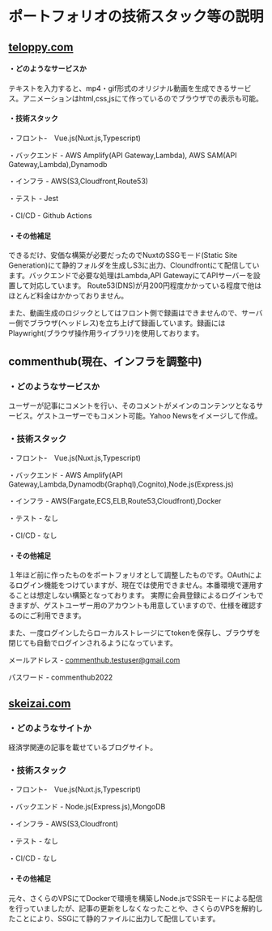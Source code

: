 # ポートフォリオの技術スタック等の説明

## [teloppy.com](https://teloppy.com)

#### ・どのようなサービスか

テキストを入力すると、mp4・gif形式のオリジナル動画を生成できるサービス。アニメーションはhtml,css,jsにて作っているのでブラウザでの表示も可能。

#### ・技術スタック

・フロント-　Vue.js(Nuxt.js,Typescript)

・バックエンド - AWS Amplify(API Gateway,Lambda), AWS SAM(API Gateway,Lambda),Dynamodb

・インフラ - AWS(S3,Cloudfront,Route53)

・テスト - Jest

・CI/CD - Github Actions

#### ・その他補足

できるだけ、安価な構築が必要だったのでNuxtのSSGモード(Static Site Generation)にて静的フォルダを生成しS3に出力、Cloundfrontにて配信しています。バックエンドで必要な処理はLambda,API GatewayにてAPIサーバーを設置して対応しています。
Route53(DNS)が月200円程度かかっている程度で他はほとんど料金はかかっておりません。

また、動画生成のロジックとしてはフロント側で録画はできませんので、サーバー側でブラウザ(ヘッドレス)を立ち上げて録画しています。録画にはPlaywright(ブラウザ操作用ライブラリ)を使用しております。


## commenthub(現在、インフラを調整中)

### ・どのようなサービスか

ユーザーが記事にコメントを行い、そのコメントがメインのコンテンツとなるサービス。ゲストユーザーでもコメント可能。Yahoo Newsをイメージして作成。

### ・技術スタック

・フロント-　Vue.js(Nuxt.js,Typescript)

・バックエンド - AWS Amplify(API Gateway,Lambda,Dynamodb(Graphql),Cognito),Node.js(Express.js)

・インフラ - AWS(Fargate,ECS,ELB,Route53,Cloudfront),Docker

・テスト - なし

・CI/CD - なし

#### ・その他補足

１年ほど前に作ったものをポートフォリオとして調整したものです。OAuthによるログイン機能をつけていますが、現在では使用できません。本番環境で運用することは想定しない構築となっております。
実際に会員登録によるログインもできますが、ゲストユーザー用のアカウントも用意していますので、仕様を確認するのにご利用できます。

また、一度ログインしたらローカルストレージにてtokenを保存し、ブラウザを閉じても自動でログインされるようになっています。


メールアドレス - commenthub.testuser@gmail.com

パスワード - commenthub2022


## [skeizai.com](https://skeizai.com)

### ・どのようなサイトか

経済学関連の記事を載せているブログサイト。

### ・技術スタック

・フロント-　Vue.js(Nuxt.js,Typescript)

・バックエンド - Node.js(Express.js),MongoDB

・インフラ - AWS(S3,Cloudfront)

・テスト - なし

・CI/CD - なし

#### ・その他補足

元々、さくらのVPSにてDockerで環境を構築しNode.jsでSSRモードによる配信を行っていましたが、記事の更新をしなくなったことや、さくらのVPSを解約したことにより、SSGにて静的ファイルに出力して配信しています。
